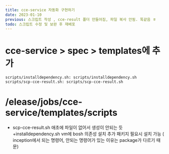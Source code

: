 ```yaml
---
title: cce-service 자동화 구현하기 
date: 2023-01-10
previous: 스크립트 작성 , cce-result 폴더 만들어짐, 파일 복사 안됨. 똑같음 ㅎ
todo: 스크립트 수정 및 보완 후 재배포 
---
```





# cce-service > spec  > templates에 추가

```shell
scripts/installdependency.sh: scripts/installdependency.sh
scripts/scp-cce-result.sh: scripts/scp-cce-result.sh
```

# /elease/jobs/cce-service/templates/scripts

+ scp-cce-result.sh
    애초에 파일이 없어서 생성이 안되는 듯
+installdependency.sh
    vm에 bosh 의존성 설치
    추가 패키지 필요시 설치 가능 ( inception에서 되는 명령어, 안되는 명령어가 있는 이유는 package가 다르기 때문)


